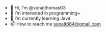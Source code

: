- 👋 Hi, I’m @sonalthomas03
- 👀 I’m interested in programming+
- 🌱 I’m currently learning Java
- 📫 How to reach me sonalt664@gmail.com

<!---
sonalthomas03/sonalthomas03 is a ✨ special ✨ repository because its `README.md` (this file) appears on your GitHub profile.
You can click the Preview link to take a look at your changes.
--->
